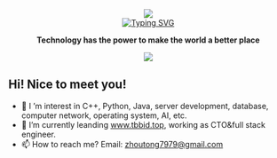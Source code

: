 <div align="center">
  <!-- knock code pictures 敲代码的图片 -->
  <img src="https://cdn.jsdelivr.net/gh/sun0225SUN/sun0225SUN/assets/images/coding.gif" /><br>
  <a href="https://git.io/typing-svg"><img src="https://readme-typing-svg.demolab.com?font=Fira+Code&pause=1000&width=435&lines=+Hi%2C+I%E2%80%99m+Tong+Zhou" alt="Typing SVG" /></a>
  <!-- profile logo 个人访问量   <img src="https://komarev.com/ghpvc/?username=AtomNotShy&label=Views&color=0e75b6&style=flat" alt="访问量统计" /> -->
<p><b>Technology has the power to make the world a better place</b></p>
      <a>
      <img media="(prefers-color-scheme: dark)" src="https://skillicons.dev/icons?i=java,cpp,python,js,ts,net,vscode,linux,spring,django,selenium,androidstudio,html,css,tailwind,react,vuejs,angular,redux,threejs,nextjs,nginx,docker,postgres,mongodb,redis,gcp,aws,discord,postman&theme=dark&perline=10" />
  </a>
</div>

## Hi! Nice to meet you!

<!-- 个人简介 -->
- 👀 I ’m interest in C++, Python, Java, server development, database, computer network, operating system, AI, etc.
- 🌱 I’m currently leanding www.tbbid.top, working as CTO&full stack engineer.
- 📫 How to reach me? Email: zhoutong7979@gmail.com

<!--
**AtomNotShy/AtomNotShy** is a ✨ _special_ ✨ repository because its `README.md` (this file) appears on your GitHub profile.

Here are some ideas to get you started:

- 🔭 I’m currently working on ...
- 🌱 I’m currently learning ...
- 👯 I’m looking to collaborate on ...
- 🤔 I’m looking for help with ...
- 💬 Ask me about ...
- 📫 How to reach me: ...
- 😄 Pronouns: ...
- ⚡ Fun fact: ...
-->
